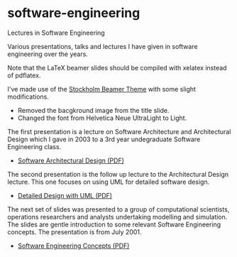 # software-engineering

Lectures in Software Engineering

Various presentations, talks and lectures I have given in software engineering
over the years. 

Note that the LaTeX beamer slides should be compiled with xelatex instead of
pdflatex. 

I've made use of the [Stockholm Beamer
Theme](https://github.com/hendryolson/sthlmBeamerTheme) with some slight
modifications. 
* Removed the bacgkround image from the title slide.
* Changed the font from Helvetica Neue UltraLight to Light.

The first presentation is a lecture on Software Architecture and
Architectural Design which I gave in 2003 to a 3rd year undegraduate Software
Engineering class. 

* [Software Architectural Design (PDF)](https://github.com/mikepsn/software-engineering/blob/master/architecture.pdf?raw=true)

The second presentation is the follow up lecture to the Architectural Design
lecture. This one focuses on using UML for detailed software design. 

* [Detailed Design with UML (PDF)](https://github.com/mikepsn/software-engineering/blob/master/uml.pdf?raw=true)

The next set of slides was presented to a group of computational scientists,
operations researchers and analysts undertaking modelling and simulation.
The slides are gentle introduction to some relevant Software Engineering
concepts. The presentation is from July 2001. 

* [Software Engineering Concepts (PDF)](https://github.com/mikepsn/software-engineering/blob/master/softeng.pdf?raw=true)
